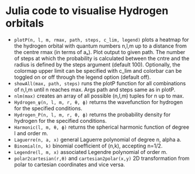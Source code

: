 # Julia code to visualise Hydrogen orbitals

- ```plotP(n, l, m, rmax, path, steps, c_lim, legend)``` plots a heatmap for the hydrogen orbital with quantum numbers n,l,m up to a distance from the centre rmax (in terms of aₒ). Plot output to given path. The number of steps at which the probability is calculated between the cntre and the radius is defined by the steps argument (default 100). Optionally, the colormap upper limit can be specified with c_lim and colorbar can be toggled on or off through the legend option (default off).
- ```showAll(max, path, steps)``` runs the plotP function for all combinations of n,l,m until n reaches max. Args path and steps same as in plotP.
- ```nlm(max)``` creates an array of all possible (n,l,m) tuples for n up to max.
- ```Hydrogen_ψ(n, l, m, r, θ, ϕ)``` returns the wavefunction for hydrogen for the specified conditions.
- ```Hydrogen_P(n, l, m, r, θ, ϕ)``` returns the probability density for hydrogen for the specified conditions.
- ```Harmonic(l, m, θ, ϕ)``` returns the spherical harmonic function of degree l and order m.
- ```Laguerre(n, a, x)``` general Laguerre polynomial of degree n, alpha a.
- ```Binomial(n, k)``` binomial coefficient of (n,k), accepting n=1/2.
- ```Legendre(l, m, x)``` associated Legendre polynomial of order m.
- ```polar2cartesian(r,θ)``` and ```cartesian2polar(x,y)``` 2D transformation from polar to cartesian coordinates and vice versa.

